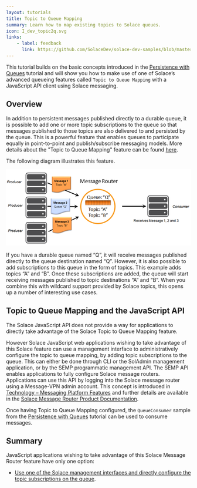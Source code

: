 ```yaml
---
layout: tutorials
title: Topic to Queue Mapping
summary: Learn how to map existing topics to Solace queues.
icon: I_dev_topic2q.svg
links:
    - label: feedback
      link: https://github.com/SolaceDev/solace-dev-samples/blob/master/src/pages/tutorials/javascript/topic-to-queue-mapping.md
---
```


This tutorial builds on the basic concepts introduced in the [Persistence with Queues](../persistence-with-queues/) tutorial and will show you how to make use of one of Solace’s advanced queueing features called `Topic to Queue Mapping` with a JavaScript API client using Solace messaging.

## Overview

In addition to persistent messages published directly to a durable queue, it is possible to add one or more topic subscriptions to the queue so that messages published to those topics are also delivered to and persisted by the queue. This is a powerful feature that enables queues to participate equally in point-to-point and publish/subscribe messaging models. More details about the "Topic to Queue Mapping" feature can be found [here](https://docs.solace.com/Features/Core-Concepts.htm#topic-queue-mapping).

The following diagram illustrates this feature.

![Diagram: Topic to Queue Mapping](../../../images/diagrams/topic-to-queue-mapping-details.png)

If you have a durable queue named “Q”, it will receive messages published directly to the queue destination named “Q”. However, it is also possible to add subscriptions to this queue in the form of topics. This example adds topics “A” and “B”. Once these subscriptions are added, the queue will start receiving messages published to topic destinations “A” and “B”. When you combine this with wildcard support provided by Solace topics, this opens up a number of interesting use cases.

## Topic to Queue Mapping and the JavaScript API

The Solace JavaScript API does not provide a way for applications to directly take advantage of the Solace Topic to Queue Mapping feature.

However Solace JavaScript web applications wishing to take advantage of this Solace feature can use a management interface to administratively configure the topic to queue mapping, by adding topic subscriptions to the queue. This can either be done through CLI or the SolAdmin management application, or by the SEMP programmatic management API. The SEMP API enables applications to fully configure Solace message routers. Applications can use this API by logging into the Solace message router using a Message-VPN admin account. This concept is introduced in [Technology – Messaging Platform Features](https://solace.com/products/tech/) and further details are available in the [Solace Message Router Product Documentation](https://docs.solace.com/SEMP/Using-Legacy-SEMP.htm).

Once having Topic to Queue Mapping configured, the `QueueConsumer` sample from the [Persistence with Queues](../persistence-with-queues/) tutorial can be used to consume messages.

## Summary

JavaScript applications wishing to take advantage of this Solace Message Router feature have only one option:

*   [Use one of the Solace management interfaces and directly configure the topic subscriptions on the queue](https://docs.solace.com/PubSub-Basics/Core-Concepts.htm).